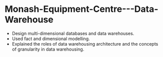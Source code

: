 # Monash-Equipment-Centre---Data-Warehouse
- Design multi-dimensional databases and data warehouses.
- Used fact and dimensional modelling.
- Explained the roles of data warehousing architecture and the concepts of granularity in data warehousing.
